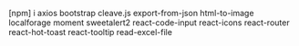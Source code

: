 [npm] i axios bootstrap cleave.js export-from-json html-to-image localforage moment sweetalert2 react-code-input react-icons react-router react-hot-toast react-tooltip read-excel-file
